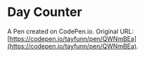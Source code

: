 # Day Counter

A Pen created on CodePen.io. Original URL: [https://codepen.io/tayfunn/pen/QWNmBEa](https://codepen.io/tayfunn/pen/QWNmBEa).


